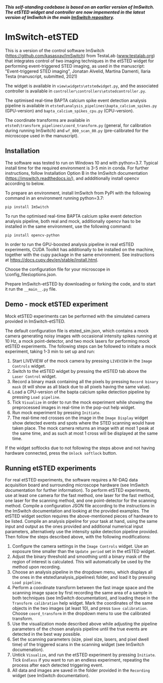 ***This self-standing codebase is based on an earlier version of ImSwitch. The etSTED widget and controller are now impemented in the latest version of ImSwitch in the main [ImSwitch repository](https://github.com/kasasxav/ImSwitch).***

# ImSwitch-etSTED
 
This is a version of the control software ImSwitch (https://github.com/kasasxav/ImSwitch) from TestaLab (www.testalab.org) that integrates control of two imaging techniques in the etSTED widget for performing event-triggered STED imaging, as used in the manuscript:
"Event-triggered STED imaging", Jonatan Alvelid, Martina Damenti, Ilaria Testa (manuscript, submitted, 2021)

The widget is available in ```view\widgets\etstedwidget.py```, and the associated controller is available in ```controller\controllers\etstedcontroller.py```.

The optimised real-time BAPTA calcium spike event detection analysis pipeline is available in ```etsted\analysis_pipelines\bapta_calcium_spikes.py``` (GPU-version) and ```bapta_calcium_spikes_cpu.py``` (CPU-version).

The coordinate transforms are available in ```etsted\transform_pipelines\coord_transform.py``` (general, for calibration during running ImSwitch) and ```wf_800_scan_80.py``` (pre-calibrated for the microscope used in the manuscript). 

## Installation
The software was tested to run on Windows 10 and with python=3.7. Typical install time for the required environment is 3-5 min in conda. For further instructions, follow Installation Option B in the ImSwitch documentation (https://imswitch.readthedocs.io/), and addditionally install opencv according to below. 

To prepare an environment, install ImSwitch from PyPI with the following command in an environment running python=3.7:
```
pip install ImSwitch
```

To run the optimised real-time BAPTA calcium spike event detection analysis pipeline, both real and mock, additionally opencv has to be installed in the same environment, use the following command:
```
pip install opencv-python
```

In order to run the GPU-boosted analysis pipeline in real etSTED experiments, CUDA Toolkit has additionally to be installed on the machine, together with the cupy package in the same environment. See instructions at https://docs.cupy.dev/en/stable/install.html. 

Choose the configuration file for your microscope in \config_files\options.json.

Prepare ImSwitch-etSTED by downloading or forking the code, and to start it run the ``` __main__.py ``` file.


## Demo - mock etSTED experiment
Mock etSTED experiments can be performed with the simulated camera provided in ImSwitch-etSTED.

The default configuration file is etsted_sim.json, which contains a mock camera generating noisy images with occasional intensity spikes running at 10 Hz, a mock point-detector, and two mock lasers for performing mock etSTED experiments. The following steps can be followed to initiate a mock experiment, taking 1-3 min to set up and run:

1. Start LIVEVIEW of the mock camera by pressing ```LIVEVIEW``` in the ```Image Controls``` widget.
2. Switch to the etSTED widget by pressing the etSTED tab above the ```Laser Control``` widget.
3. Record a binary mask containing all the pixels by pressing ```Record binary mask``` (it will show as all black due to all pixels having the same value). 
4. Load a CPU-version of the bapta calcium spike detection pipeline by pressing ```Load pipeline```. 
5. Tick ```Visualize``` in order to run the mock experiment while showing the preprocessed images in real-time in the pop-out help widget.
6. Run mock experiment by pressing ```Initiate```.
7. The real-time red crosses on the image in the ```Image Display``` widget show detected events and spots where the STED scanning would have taken place. The mock camera returns an image with at most 1 peak at the same time, and as such at most 1 cross will be displayed at the same time.

If the widget softlocks due to not following the steps above and not having hardware connected, press the ```Unlock softlock``` button. 

## Running etSTED experiments
For real etSTED experiments, the software requires a NI-DAQ data acquisition board and surrounding microscope hardware (see ImSwitch documentation for further information). To perform etSTED experiments, use at least one camera for the fast method, one laser for the fast method, one laser for the scanning method, and one point-detector for the scanning method. Compile a configuration JSON file according to the instructions in the ImSwitch documentation and looking at the provided examples. The etSTED widget section requires the above-mentioned pieces of hardware to be listed. Compile an analysis pipeline for your task at hand, using the same input and output as the ones provided and additional numerical input parameters, alternatively use the intensity spike detection pipeline provided. Then follow the steps described above, with the following modifications:

1. Configure the camera settings in the ```Image Controls``` widget. Use an exposure time smaller than the ```Update period``` set in the etSTED widget.
2. Adjust the binary threshold and smoothing until a binary mask of the region of interest is calculated. This will automatically be used by the method upon recording. 
3. Choose an analysis pipeline in the dropdown menu, which displays all the ones in the etsted\analysis_pipelines\ folder, and load it by pressing ```Load pipeline```.
4. Perform a coordinate transform between the fast image space and the scanning image space by first recording the same area of a sample in both techniques (see ImSwitch documentation), and loading these in the ```Transform calibration``` help widget. Mark the coordinates of the same objects in the two images (at least 10), and press ```Save calibration```. Choose ```coord_transform``` in the dropdown menu to use the calibrated transform. 
5. Use the visualization mode described above while adjusting the pipeline parameters of the chosen analysis pipeline until the true events are detected in the best way possible. 
6. Set the scanning parameters (size, pixel size, lasers, and pixel dwell time) of the triggered scans in the scanning widget (see ImSwitch documenation). 
7. Untick ```Visualize```, and run the etSTED experiment by pressing ```Initiate```. Tick ```Endless``` if you want to run an endless experiment, repeating the process after each detected triggering event. 
8. All data and images are saved in the folder provided in the ```Recording``` widget (see ImSwitch documentation). 
